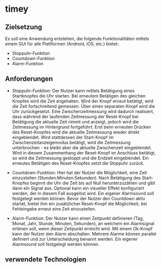 # timey

## Zielsetzung
Es soll eine Anwendung entstehen, die folgende Funktionalitäten
mittels einem GUI für alle Plattformen (Android, iOS, etc.) bietet:
* Stoppuhr-Funktion 
* Countdown-Funktion 
* Alarm-Funktion

## Anforderungen 

* Stoppuhr-Funktion: Der Nutzer kann mittels Betätigung eines
Startknopfes die Uhr starten. Bei erneutem Betätigen des gleichen Knopfes wird
die Zeit angehalten. Wird der Knopf erneut betätigt, wird die Zeit
fortschreitend gemessen. Über einen separaten Knopf wird die Uhr zurückgesetzt.
Eine Zwischenzeitmessung wird dadurch realisiert, dass während der laufenden
Zeitmessung der Reset-Knopf bei Betätigung die aktuelle Zeit nimmt und anzeigt,
jedoch wird die Zeitmessung im Hintergrund fortgeführt. Erst beim erneuten
Drücken des Reset-Knopfes wird die aktuelle Zeitmessung wieder direkt
eingeblendet. Wird stattdessen der Start-Knopf im Zwischenzeitanzeigemodus
betätigt, wird die Zeitmessung unterbrochen - es bleibt aber die aktuelle
Zwischenzeit eingeblendet. Wird in diesem Zusammenhang der Reset-Knopf im
Anschluss betätigt, so wird die Zeitmessung gestoppt und die Endzeit
eingeblendet. Ein erneutes Betätigen des Reset-Knopfes setzt die Stoppuhr
zurück.

* Countdown-Funktion: Hier hat der Nutzer die Möglichkeit, eine Zeit einzustellen
(Stunden:Minuten:Sekunden). Nach Betätigung des Start-Knopfes beginnt die Uhr
die Zeit bis auf Null herunterzuzählen und gibt dann ein Signal aus. Optional
kann ein visueller Effekt konfiguriert werden, der in diesem Fall ausgelöst wird.
Ein eigener Alarmsound soll festgelegt werden können.
Bevor der Nutzer den Countdown aktiv startet, bietet ihm ein zusätzlicher
Reset-Knopf die Möglichkeit, bei Fehleingabe erneut eine Zeit einzustellen.

* Alarm-Funktion: Der Nutzer kann einen Zeitpunkt definieren
(Tag, Monat, Jahr, Stunde, Minuten, Sekunden), an welchem ein Alarmsignal ertönen soll,
wenn dieser Zeitpunkt erreicht wird. Mit einem Ok-Knopf kann der Nutzer den
Alarm abschalten. Mehrere Alarme können parallel definiert und zur
Unterscheidung benannt werden. Ein eigener Alarmsound soll festgelegt werden
können.

## verwendete Technologien
